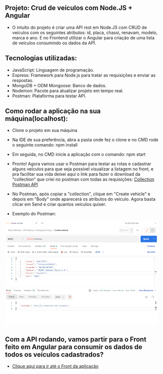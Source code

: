 ## Projeto: Crud de veículos com Node.JS + Angular

- O intuito do projeto é criar uma API rest em Node.JS com CRUD de veículos com os seguintes atributos: id, placa, chassi, renavam, modelo, marca e ano. E no Frontend utilizar o Angular para criação de uma lista de veículos consumindo os dados da API.

## Tecnologias utilizadas:

- JavaScript: Linguagem de programação.
- Express: Framework para Node.js para tratar as requisições e enviar as respostas.
- MongoDB + ODM Mongoose: Banco de dados.
- Nodemon: Pacote para atualizar projeto em tempo real.
- Postman: Plataforma para testar API.

## Como rodar a aplicação na sua máquina(localhost): 

- Clone o projeto em sua máquina
- Na IDE de sua preferência, abra a pasta onde fez o clone e no CMD rode o seguinte comando: npm install
- Em seguida, no CMD inicie a aplicação com o comando: npm start
- Pronto! Agora vamos usar o Postman para testar as rotas e cadastrar alguns veículos para que seja possível visualizar a listagem no front, e pra facilitar sua vida deixei aqui o link para fazer o download da "collection" que criei no postman com todas as requisições: <a href="https://github.com/Rennan-sbarros/rennan-sbarros/blob/main/Diversos/Web_Vehicles%20-%20API%20Node.js%20%2B%20Mongoose%20Copy.postman_collection.rar">Collection Postman API</a>
- No Postman, após copiar a "collection", clique em "Create vehicle" e depois em "Body" onde aparecerá os atributos do veículo. Agora basta clicar em Send e criar quantos veículos quiser.

- Exemplo do Postman:
<img src="https://github.com/Rennan-sbarros/rennan-sbarros/blob/main/Diversos/postman.png"/>

## Com a API rodando, vamos partir para o Front feito em Angular para consumir os dados de todos os veículos cadastrados?

- <a href="https://github.com/Rennan-sbarros/web_vehicles_frontend">Clique aqui para ir até o Front da aplicação</a>

